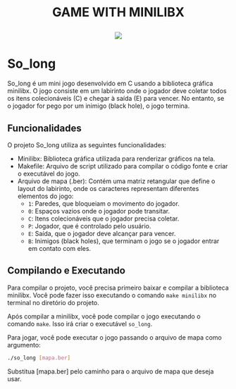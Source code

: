 #          <p align="center">GAME WITH MINILIBX</p>
<div align = center>
  <img src="https://media0.giphy.com/media/v1.Y2lkPTc5MGI3NjExa2MwcHNoYzEweHRyNDhtZzdkaHpyN3BzYmw4OXJicmx4cnczYTh2YSZlcD12MV9pbnRlcm5hbF9naWZfYnlfaWQmY3Q9Zw/RARktcGlEpOnv9nMhc/source.gif">
</div>

# So_long

So_long é um mini jogo desenvolvido em C usando a biblioteca gráfica minilibx. O jogo consiste em um labirinto onde o jogador deve coletar todos os itens colecionáveis (C) e chegar à saída (E) para vencer. No entanto, se o jogador for pego por um inimigo (black hole), o jogo termina.

## Funcionalidades

O projeto So_long utiliza as seguintes funcionalidades:

- Minilibx: Biblioteca gráfica utilizada para renderizar gráficos na tela.
- Makefile: Arquivo de script utilizado para compilar o código fonte e criar o executável do jogo.
- Arquivo de mapa (.ber): Contém uma matriz retangular que define o layout do labirinto, onde os caracteres representam diferentes elementos do jogo:
  - `1`: Paredes, que bloqueiam o movimento do jogador.
  - `0`: Espaços vazios onde o jogador pode transitar.
  - `C`: Itens colecionáveis que o jogador precisa coletar.
  - `P`: Jogador, que é controlado pelo usuário.
  - `E`: Saída, que o jogador deve alcançar para vencer.
  - `B`: Inimigos (black holes), que terminam o jogo se o jogador entrar em contato com eles.

## Compilando e Executando

Para compilar o projeto, você precisa primeiro baixar e compilar a biblioteca minilibx. Você pode fazer isso executando o comando `make minilibx` no terminal no diretório do projeto.

Após compilar a minilibx, você pode compilar o jogo executando o comando `make`. Isso irá criar o executável `so_long`.

Para jogar, você pode executar o jogo passando o arquivo de mapa como argumento:

```bash
./so_long [mapa.ber]
```
Substitua [mapa.ber] pelo caminho para o arquivo de mapa que deseja usar.
